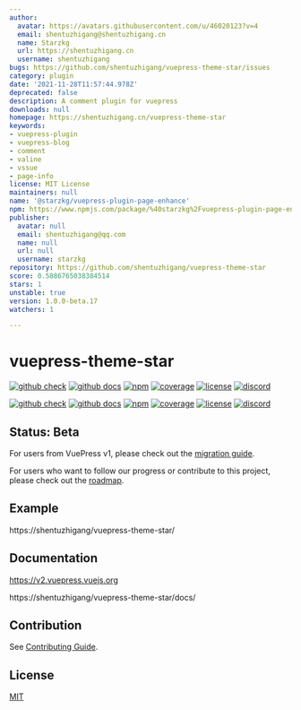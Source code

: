 ```yaml
---
author:
  avatar: https://avatars.githubusercontent.com/u/46020123?v=4
  email: shentuzhigang@shentuzhigang.cn
  name: Starzkg
  url: https://shentuzhigang.cn
  username: shentuzhigang
bugs: https://github.com/shentuzhigang/vuepress-theme-star/issues
category: plugin
date: '2021-11-28T11:57:44.978Z'
deprecated: false
description: A comment plugin for vuepress
downloads: null
homepage: https://shentuzhigang.cn/vuepress-theme-star
keywords:
- vuepress-plugin
- vuepress-blog
- comment
- valine
- vssue
- page-info
license: MIT License
maintainers: null
name: '@starzkg/vuepress-plugin-page-enhance'
npm: https://www.npmjs.com/package/%40starzkg%2Fvuepress-plugin-page-enhance
publisher:
  avatar: null
  email: shentuzhigang@qq.com
  name: null
  url: null
  username: starzkg
repository: https://github.com/shentuzhigang/vuepress-theme-star
score: 0.5886765038384514
stars: 1
unstable: true
version: 1.0.0-beta.17
watchers: 1

---
```


# vuepress-theme-star

[![github check](https://github.com/vuepress/vuepress-next/workflows/check/badge.svg)](https://github.com/vuepress/vuepress-next/actions?query=workflow%3Acheck)
[![github docs](https://github.com/vuepress/vuepress-next/workflows/docs/badge.svg)](https://github.com/vuepress/vuepress-next/actions?query=workflow%3Adocs)
[![npm](https://badgen.net/npm/v/vuepress/next)](https://www.npmjs.com/package/vuepress)
[![coverage](https://coveralls.io/repos/github/vuepress/vuepress-next/badge.svg?branch=main)](https://coveralls.io/github/vuepress/vuepress-next?branch=main)
[![license](https://badgen.net/github/license/vuepress/vuepress-next)](https://github.com/vuepress/vuepress-next/blob/main/LICENSE)
[![discord](https://badgen.net/discord/online-members/ptFjefy6H5?icon=discord&label=discord)](https://discord.gg/ptFjefy6H5)

[![github check](https://github.com/shentuzhigang/vuepress-theme-star/workflows/check/badge.svg)](https://github.com/shentuzhigang/vuepress-theme-star/actions?query=workflow%3Acheck)
[![github docs](https://github.com/shentuzhigang/vuepress-theme-star/workflows/docs/badge.svg)](https://github.com/shentuzhigang/vuepress-theme-star/actions?query=workflow%3Adocs)
[![npm](https://badgen.net/npm/v/@starzkg/vuepress-theme-star/beta)](https://www.npmjs.com/package/@starzkg/vuepress-theme-star)
[![coverage](https://coveralls.io/repos/github/shentuzhigang/vuepress-theme-star/badge.svg?branch=main)](https://coveralls.io/github/shentuzhigang/vuepress-theme-star?branch=main)
[![license](https://badgen.net/github/license/shentuzhigang/vuepress-theme-star)](https://github.com/shentuzhigang/vuepress-theme-star/blob/main/LICENSE)
[![discord](https://badgen.net/discord/online-members/ptFjefy6H5?icon=discord&label=discord)](https://discord.gg/ptFjefy6H5)

## Status: Beta

For users from VuePress v1, please check out the [migration guide](https://v2.vuepress.vuejs.org/guide/migration.html).

For users who want to follow our progress or contribute to this project, please check out
the [roadmap](https://github.com/shentuzhigang/vuepress-theme-star/discussions/68).

## Example

https://shentuzhigang/vuepress-theme-star/

## Documentation

https://v2.vuepress.vuejs.org

https://shentuzhigang/vuepress-theme-star/docs/

## Contribution

See [Contributing Guide](https://github.com/shentuzhigang/vuepress-theme-star/blob/main/docs/contributing.md).

## License

[MIT](https://github.com/shentuzhigang/vuepress-theme-star/blob/main/LICENSE)
